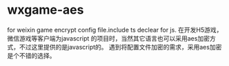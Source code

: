 # wxgame-aes
for weixin game encrypt config file.include ts declear for js.
在开发H5游戏，微信游戏等客户端为javascript 的项目时，当然其它语言也可以采用aes加密方式，不过这里提供的是javascript的。
遇到将配置文件加密的需求，采用aes加密是个不错的选择。
